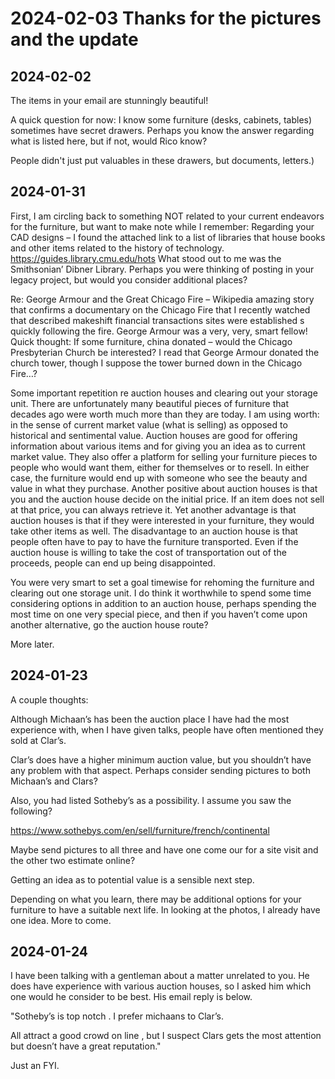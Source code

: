 # 2024-02-03 Thanks for the pictures and the update

## 2024-02-02

The items in your email are stunningly beautiful!

A quick question for now:  I know some furniture (desks, cabinets, tables) sometimes have secret drawers. Perhaps you know the answer regarding what is listed here, but if not, would Rico know?

People didn't just put valuables in these drawers, but documents, letters.)

## 2024-01-31

First, I am circling back to something NOT related to your current endeavors for the
furniture, but want to make note while I remember:
Regarding your CAD designs – I found the attached link to a list of libraries that house
books and other items related to the history of technology.
https://guides.library.cmu.edu/hots
What stood out to me was the Smithsonian’ Dibner Library.
Perhaps you were thinking of posting in your legacy project, but would you consider
additional places?

Re: George Armour and the Great Chicago Fire – Wikipedia amazing story that
confirms a documentary on the Chicago Fire that I recently watched that described
makeshift financial transactions sites were established s quickly following the fire.
George Armour was a very, very, smart fellow!
Quick thought: If some furniture, china donated – would the Chicago Presbyterian
Church be interested? I read that George Armour donated the church tower, though I
suppose the tower burned down in the Chicago Fire…?

Some important repetition re auction houses and clearing out your storage unit.
There are unfortunately many beautiful pieces of furniture that decades ago were worth
much more than they are today. I am using worth: in the sense of current market value
(what is selling) as opposed to historical and sentimental value. Auction houses are
good for offering information about various items and for giving you an idea as to
current market value. They also offer a platform for selling your furniture pieces to
people who would want them, either for themselves or to resell. In either case, the
furniture would end up with someone who see the beauty and value in what they
purchase. Another positive about auction houses is that you and the auction house
decide on the initial price. If an item does not sell at that price, you can always retrieve
it. Yet another advantage is that auction houses is that if they were interested in your
furniture, they would take other items as well.
The disadvantage to an auction house is that people often have to pay to have the
furniture transported. Even if the auction house is willing to take the cost of
transportation out of the proceeds, people can end up being disappointed.

You were very smart to set a goal timewise for rehoming the furniture and clearing out
one storage unit. I do think it worthwhile to spend some time considering options in
addition to an auction house, perhaps spending the most time on one very special
piece, and then if you haven’t come upon another alternative, go the auction house
route?

More later.

## 2024-01-23

A couple thoughts:

Although Michaan’s has been the auction place I have had the most experience with, when I have given talks, people have often mentioned they sold at Clar’s.

Clar’s does have a higher minimum auction value, but you shouldn’t have any problem with that aspect.  Perhaps consider sending pictures to both Michaan’s and Clars?

Also, you had listed Sotheby’s as a possibility.  I assume you saw the following?

https://www.sothebys.com/en/sell/furniture/french/continental

Maybe send pictures to all three and have one come our for a site visit and the other two estimate online?

Getting an idea as to potential value is a sensible next step.

Depending on what you learn, there may be additional options for your furniture to have a suitable next life.  In looking at the photos, I already have one idea.  More to come.



## 2024-01-24

I have been talking with a gentleman about a matter unrelated to you. He does have experience with various auction houses, so I asked him which one would he consider to be best.  His email reply is below.

"Sotheby’s is top notch .
I prefer michaans to Clar’s.

All attract a good crowd on line , but I suspect Clars gets the most attention but doesn’t have a great reputation."

Just an FYI.
